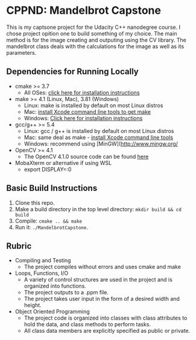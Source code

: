 # CPPND: Mandelbrot Capstone

This is my captsone project for the Udacity C++ nanodegree course. I chose project opition one to build something of my choice. The main method is for the image creating and outputing using the CV library. The mandelbrot class deals with the calculations for the image as well as its parameters. 

## Dependencies for Running Locally
* cmake >= 3.7
  * All OSes: [click here for installation instructions](https://cmake.org/install/)
* make >= 4.1 (Linux, Mac), 3.81 (Windows)
  * Linux: make is installed by default on most Linux distros
  * Mac: [install Xcode command line tools to get make](https://developer.apple.com/xcode/features/)
  * Windows: [Click here for installation instructions](http://gnuwin32.sourceforge.net/packages/make.htm)
* gcc/g++ >= 5.4
  * Linux: gcc / g++ is installed by default on most Linux distros
  * Mac: same deal as make - [install Xcode command line tools](https://developer.apple.com/xcode/features/)
  * Windows: recommend using [MinGW](http://www.mingw.org/
* OpenCV >= 4.1
  * The OpenCV 4.1.0 source code can be found [here](https://github.com/opencv/opencv/tree/4.1.0)
* MobaXterm or alternative if using WSL
  * export DISPLAY=:0

## Basic Build Instructions

1. Clone this repo.
2. Make a build directory in the top level directory: `mkdir build && cd build`
3. Compile: `cmake .. && make`
4. Run it: `./MandelbrotCapstone`.

## Rubric
* Compiling and Testing
  * The project compiles without errors and uses cmake and make
* Loops, Functions, I/O
  * A variety of control structures are used in the project and is organized into functions.
  * The project outputs to a .ppm file. 
  * The project takes user input in the form of a desired width and height. 
* Object Oriented Programming
  * The project code is organized into classes with class attributes to hold the data, and class methods to perform tasks.
  * All class data members are explicitly specified as public or private.
